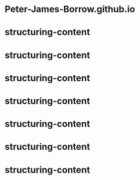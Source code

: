 # Peter-James-Borrow.github.io
# structuring-content
# structuring-content
# structuring-content
# structuring-content
# structuring-content
# structuring-content
# structuring-content
